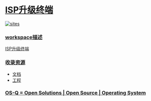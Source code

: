 ﻿# [ISP升级终端](https://github.com/OS-Q/W45)

[![sites](http://182.61.61.133/link/resources/OSQ.png)](http://www.OS-Q.com)

### [workspace描述](https://github.com/OS-Q/W45/wiki)

[ISP升级终端](https://github.com/OS-Q/W45)

### [收录资源](https://github.com/OS-Q/)

* [文档](docs/)
* [工程](project/)


### [OS-Q = Open Solutions | Open Source | Operating System ](http://www.OS-Q.com/W45)
